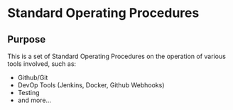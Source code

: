 # Standard Operating Procedures

## Purpose
This is a set of Standard Operating Procedures on the operation of various tools involved, such as:
- Github/Git
- DevOp Tools (Jenkins, Docker, Github Webhooks)
- Testing
- and more...